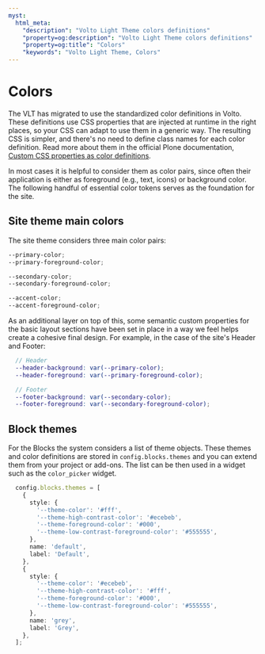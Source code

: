 ```yaml
---
myst:
  html_meta:
    "description": "Volto Light Theme colors definitions"
    "property=og:description": "Volto Light Theme colors definitions"
    "property=og:title": "Colors"
    "keywords": "Volto Light Theme, Colors"
---
```


# Colors

The VLT has migrated to use the standardized color definitions in Volto.
These definitions use CSS properties that are injected at runtime in the right places, so your CSS can adapt to use them in a generic way.
The resulting CSS is simpler, and there's no need to define class names for each color definition.
Read more about them in the official Plone documentation, [Custom CSS properties as color definitions](https://6.docs.plone.org/volto/development/color-picker-widget.html#custom-css-properties-as-color-definitions).

In most cases it is helpful to consider them as color pairs, since often their application is either as foreground (e.g., text, icons) or background color. The following handful of essential color tokens serves as the foundation for the site.

## Site theme main colors

The site theme considers three main color pairs:

```scss
--primary-color;
--primary-foreground-color;

--secondary-color;
--secondary-foreground-color;

--accent-color;
--accent-foreground-color;
```

As an additional layer on top of this, some semantic custom properties for the basic layout sections have been set in place in a way we feel helps create a cohesive final design. For example, in the case of the site's Header and Footer:

```scss
  // Header
  --header-background: var(--primary-color);
  --header-foreground: var(--primary-foreground-color);

  // Footer
  --footer-background: var(--secondary-color);
  --footer-foreground: var(--secondary-foreground-color);
```


## Block themes

For the Blocks the system considers a list of theme objects. These themes and color definitions are stored in `config.blocks.themes` and you can extend them from your project or add-ons. The list can be then used in a widget such as the `color_picker` widget.

```ts
  config.blocks.themes = [
    {
      style: {
        '--theme-color': '#fff',
        '--theme-high-contrast-color': '#ecebeb',
        '--theme-foreground-color': '#000',
        '--theme-low-contrast-foreground-color': '#555555',
      },
      name: 'default',
      label: 'Default',
    },
    {
      style: {
        '--theme-color': '#ecebeb',
        '--theme-high-contrast-color': '#fff',
        '--theme-foreground-color': '#000',
        '--theme-low-contrast-foreground-color': '#555555',
      },
      name: 'grey',
      label: 'Grey',
    },
  ];
```
